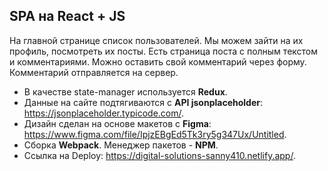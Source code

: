 SPA на React + JS
-------------------------
На главной странице список пользователей. Мы можем зайти на их профиль, посмотреть их посты. Есть страница поста с полным текстом и комментариями. Можно оставить свой комментарий через форму. Комментарий отправляется на сервер. 
+ В качестве state-manager используется **Redux**. 
+ Данные на сайте подтягиваются с **API jsonplaceholder**: https://jsonplaceholder.typicode.com/.
+ Дизайн сделан на основе макетов с **Figma**: https://www.figma.com/file/IpjzEBgEd5Tk3ry5g347Ux/Untitled.
+ Сборка **Webpack**. Менеджер пакетов - **NPM**. 
+ Ссылка на Deploy: https://digital-solutions-sanny410.netlify.app/.

